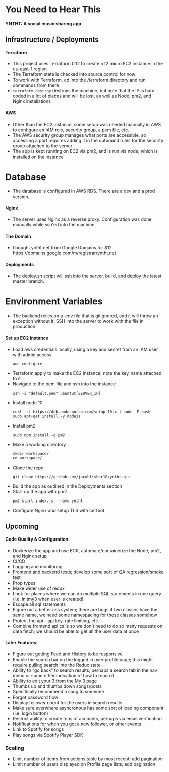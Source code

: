 # You Need to Hear This
#### YNTHT: A social music sharing app

## Infrastructure / Deployments

#### Terraform
- This project uses Terraform 0.12 to create a t2.micro EC2 instance in the us-east-1 region
- The Terraform state is checked into source control for now
- To work with Terraform, cd into the /terraform directory and run commands from there
- `terraform destroy` destroys the machine, but note that the IP is hard coded in a lot of places and will be lost, as well as Node, pm2, and Nginx installations

#### AWS
- Other than the EC2 instance, some setup was needed manually in AWS to configure an IAM role, security group, a pem file, etc.
- The AWS security group manages what ports are accessible, so accessing a port requires adding it in the outbound rules for the security group attached to the server
- The app is kept running on EC2 via pm2, and is run via node, which is installed on the instance

# Database
- The database is configured in AWS RDS. There are a dev and a prod version.

#### Nginx
- The server uses Nginx as a reverse proxy. Configuration was done manually while ssh'ed into the machine.

#### The Domain
- I bought yntht.net from Google Domains for $12 https://domains.google.com/m/registrar/yntht.net

#### Deployments
- The deploy.sh script will ssh into the server, build, and deploy the latest master branch.

# Environment Variables
- The backend relies on a .env file that is gitignored, and it will throw an exception without it. SSH into the server to work with the file in production.

#### Set up EC2 Instance
- Load aws credentials locally, using a key and secret from an IAM user with admin access
  ```
  aws configure
  ```
- Terraform apply to make the EC2 instance; note the key_name attached to it
- Navigate to the pem file and ssh into the instance
  ```
  ssh -i "default.pem" ubuntu@[SERVER_IP]
  ```
- Install node 10
  ```
  curl -sL https://deb.nodesource.com/setup_10.x | sudo -E bash -
  sudo apt-get install -y nodejs
  ```
- Install pm2
  ```
  sudo npm install -g pm2
  ```
- Make a working directory
  ```
  mkdir workspace/
  cd workspace/
  ```
- Clone the repo
  ```
  git clone https://github.com/jacobfisher18/yntht.git
  ```
- Build the app as outlined in the Deployments section
- Start up the app with pm2
  ```
  pm2 start index.js --name yntht
  ```
- Configure Nginx and setup TLS with certbot

## Upcoming

#### Code Quality & Configuration:
- Dockerize the app and use ECR, automate/containerize the Node, pm2, and Nginx setup
- CI/CD
- Logging and monitoring
- Frontend and backend tests; develop some sort of QA regression/smoke test
- Prop types
- Make wider use of redux
- Look for places where we can do multiple SQL statements in one query (i.e. initmy3 when user is created)
- Escape all sql statements
- Figure out a better css system; there are bugs if two classes have the same name, we need some namespacing for these classes somehow
- Protect the api - api key, rate limiting, etc.
- Combine frontend api calls so we don't need to do so many requests on data fetch; we should be able to get all the user data at once

#### Later Features:
- Figure out getting Feed and History to be responsive
- Enable the search bar on the logged in user profile page; this might require pulling search into the Redux state
- Ability to "go back" to search results; perhaps a search tab in the nav menu or some other indication of how to reach it
- Ability to edit your 3 from the My 3 page
- Thumbs up and thumbs down songs/posts
- Specifically recommend a song to someone
- Forgot password flow
- Display follower count for the users in search results
- Make sure everwhere asyncronous has some sort of loading component (i.e. login button)
- Restrict ability to create tons of accounts, perhaps via email verification
- Notifications for when you got a new follower, or other events
- Link to Spotify for songs
- Play songs via Spotify Player SDK

### Scaling
- Limit number of items from actions table by most recent; add pagination
- Limit number of users displayed on Profile page lists; add pagination
